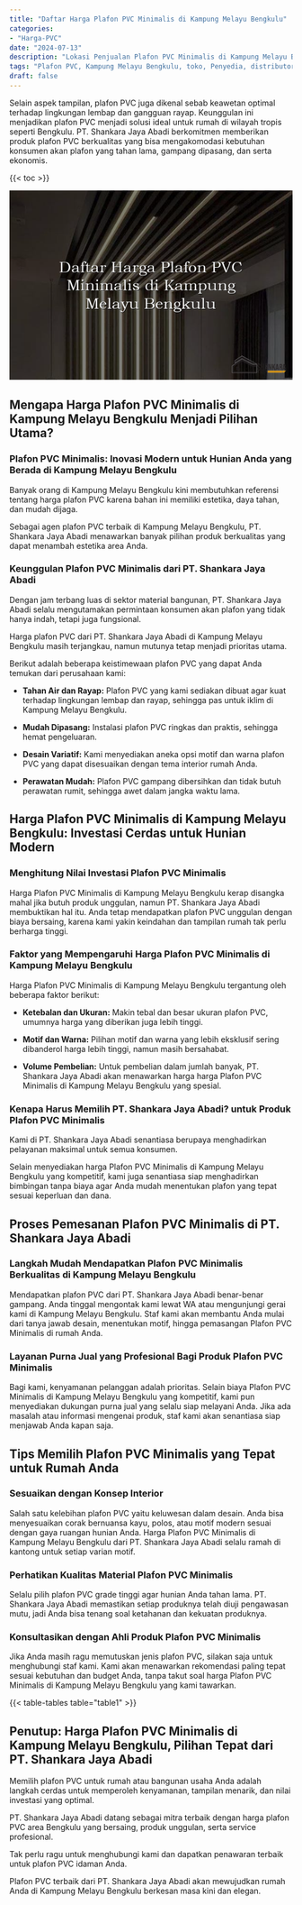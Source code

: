 ```yaml
---
title: "Daftar Harga Plafon PVC Minimalis di Kampung Melayu Bengkulu"
categories: 
- "Harga-PVC"
date: "2024-07-13"
description: "Lokasi Penjualan Plafon PVC Minimalis di Kampung Melayu Bengkulu bagi rumah, perkantoran, dan gerai. Material unggulan, pilihan motif, pilihan warna elegan, dengan layanan pemasangan ditangani oleh tim berpengalaman serta jaminan resmi!|Jasa penyediaan Plafon PVC Minimalis di Kampung Melayu Bengkulu bagi keperluan tempat tinggal, perkantoran, maupun gerai, beserta produk berkualitas dan penempatan oleh tim profesional serta kepastian resmi.|Alternatif Plafon PVC Minimalis di Kampung Melayu Bengkulu yang andal bagi rumah, office, dan ritel, bersama material berkualitas dan pemasangan oleh tim berpengalaman dan kepastian resmi.|Penjualan Plafon PVC Minimalis di Kampung Melayu Bengkulu bagi rumah, kantor, serta toko, beserta panel berkualitas dan penempatan dikerjakan oleh teknisi profesional, dilengkapi beserta jaminan resmi.}"
tags: "Plafon PVC, Kampung Melayu Bengkulu, toko, Penyedia, distributor"
draft: false
---
```


Selain aspek tampilan, plafon PVC juga dikenal sebab keawetan optimal terhadap lingkungan lembap dan gangguan rayap. Keunggulan ini menjadikan plafon PVC menjadi solusi ideal untuk rumah di wilayah tropis seperti Bengkulu. PT. Shankara Jaya Abadi berkomitmen memberikan produk plafon PVC berkualitas yang bisa mengakomodasi kebutuhan konsumen akan plafon yang tahan lama, gampang dipasang, dan serta ekonomis.

{{< toc >}}

![Daftar Harga Plafon PVC Minimalis di Kampung Melayu Bengkulu](/images/Harga-PVC/Daftar-Harga-Plafon-PVC-Minimalis-di-Kampung-Melayu-Bengkulu.png)


## Mengapa Harga Plafon PVC Minimalis di Kampung Melayu Bengkulu Menjadi Pilihan Utama?

### Plafon PVC Minimalis: Inovasi Modern untuk Hunian Anda yang Berada di Kampung Melayu Bengkulu

Banyak orang di Kampung Melayu Bengkulu kini membutuhkan referensi tentang harga plafon PVC karena bahan ini memiliki estetika, daya tahan, dan mudah dijaga.

Sebagai agen plafon PVC terbaik di Kampung Melayu Bengkulu, PT. Shankara Jaya Abadi menawarkan banyak pilihan produk berkualitas yang dapat menambah estetika area Anda.

### Keunggulan Plafon PVC Minimalis dari PT. Shankara Jaya Abadi

Dengan jam terbang luas di sektor material bangunan, PT. Shankara Jaya Abadi selalu mengutamakan permintaan konsumen akan plafon yang tidak hanya indah, tetapi juga fungsional.

Harga plafon PVC dari PT. Shankara Jaya Abadi di Kampung Melayu Bengkulu masih terjangkau, namun mutunya tetap menjadi prioritas utama.

Berikut adalah beberapa keistimewaan plafon PVC yang dapat Anda temukan dari perusahaan kami:

- **Tahan Air dan Rayap:** Plafon PVC yang kami sediakan dibuat agar kuat terhadap lingkungan lembap dan rayap, sehingga pas untuk iklim di Kampung Melayu Bengkulu.

- **Mudah Dipasang:** Instalasi plafon PVC ringkas dan praktis, sehingga hemat pengeluaran.

- **Desain Variatif:** Kami menyediakan aneka opsi motif dan warna plafon PVC yang dapat disesuaikan dengan tema interior rumah Anda.

- **Perawatan Mudah:** Plafon PVC gampang dibersihkan dan tidak butuh perawatan rumit, sehingga awet dalam jangka waktu lama.

## Harga Plafon PVC Minimalis di Kampung Melayu Bengkulu: Investasi Cerdas untuk Hunian Modern

### Menghitung Nilai Investasi Plafon PVC Minimalis

Harga Plafon PVC Minimalis di Kampung Melayu Bengkulu kerap disangka mahal jika butuh produk unggulan, namun PT. Shankara Jaya Abadi membuktikan hal itu. Anda tetap mendapatkan plafon PVC unggulan dengan biaya bersaing, karena kami yakin keindahan dan tampilan rumah tak perlu berharga tinggi.

### Faktor yang Mempengaruhi Harga Plafon PVC Minimalis di Kampung Melayu Bengkulu

Harga Plafon PVC Minimalis di Kampung Melayu Bengkulu tergantung oleh beberapa faktor berikut:

- **Ketebalan dan Ukuran:** Makin tebal dan besar ukuran plafon PVC, umumnya harga yang diberikan juga lebih tinggi.

- **Motif dan Warna:** Pilihan motif dan warna yang lebih eksklusif sering dibanderol harga lebih tinggi, namun masih bersahabat.

- **Volume Pembelian:** Untuk pembelian dalam jumlah banyak, PT. Shankara Jaya Abadi akan menawarkan harga harga Plafon PVC Minimalis di Kampung Melayu Bengkulu yang spesial.

### Kenapa Harus Memilih PT. Shankara Jaya Abadi? untuk Produk Plafon PVC Minimalis

Kami di PT. Shankara Jaya Abadi senantiasa berupaya menghadirkan pelayanan maksimal untuk semua konsumen.

Selain menyediakan harga Plafon PVC Minimalis di Kampung Melayu Bengkulu yang kompetitif, kami juga senantiasa siap menghadirkan bimbingan tanpa biaya agar Anda mudah menentukan plafon yang tepat sesuai keperluan dan dana.

## Proses Pemesanan Plafon PVC Minimalis di PT. Shankara Jaya Abadi

### Langkah Mudah Mendapatkan Plafon PVC Minimalis Berkualitas di Kampung Melayu Bengkulu

Mendapatkan plafon PVC dari PT. Shankara Jaya Abadi benar-benar gampang. Anda tinggal mengontak kami lewat WA atau mengunjungi gerai kami di Kampung Melayu Bengkulu. Staf kami akan membantu Anda mulai dari tanya jawab desain, menentukan motif, hingga pemasangan Plafon PVC Minimalis di rumah Anda.

### Layanan Purna Jual yang Profesional Bagi Produk Plafon PVC Minimalis

Bagi kami, kenyamanan pelanggan adalah prioritas. Selain biaya Plafon PVC Minimalis di Kampung Melayu Bengkulu yang kompetitif, kami pun menyediakan dukungan purna jual yang selalu siap melayani Anda. Jika ada masalah atau informasi mengenai produk, staf kami akan senantiasa siap menjawab Anda kapan saja.

## Tips Memilih Plafon PVC Minimalis yang Tepat untuk Rumah Anda

### Sesuaikan dengan Konsep Interior

Salah satu kelebihan plafon PVC yaitu keluwesan dalam desain. Anda bisa menyesuaikan corak bernuansa kayu, polos, atau motif modern sesuai dengan gaya ruangan hunian Anda. Harga Plafon PVC Minimalis di Kampung Melayu Bengkulu dari PT. Shankara Jaya Abadi selalu ramah di kantong untuk setiap varian motif.

### Perhatikan Kualitas Material Plafon PVC Minimalis

Selalu pilih plafon PVC grade tinggi agar hunian Anda tahan lama. PT. Shankara Jaya Abadi memastikan setiap produknya telah diuji pengawasan mutu, jadi Anda bisa tenang soal ketahanan dan kekuatan produknya.

### Konsultasikan dengan Ahli Produk Plafon PVC Minimalis

Jika Anda masih ragu memutuskan jenis plafon PVC, silakan saja untuk menghubungi staf kami. Kami akan menawarkan rekomendasi paling tepat sesuai kebutuhan dan budget Anda, tanpa takut soal harga Plafon PVC Minimalis di Kampung Melayu Bengkulu yang kami tawarkan.

{{< table-tables table="table1" >}}

## Penutup: Harga Plafon PVC Minimalis di Kampung Melayu Bengkulu, Pilihan Tepat dari PT. Shankara Jaya Abadi

Memilih plafon PVC untuk rumah atau bangunan usaha Anda adalah langkah cerdas untuk memperoleh kenyamanan, tampilan menarik, dan nilai investasi yang optimal.

PT. Shankara Jaya Abadi datang sebagai mitra terbaik dengan harga plafon PVC area Bengkulu yang bersaing, produk unggulan, serta service profesional.

Tak perlu ragu untuk menghubungi kami dan dapatkan penawaran terbaik untuk plafon PVC idaman Anda.

Plafon PVC terbaik dari PT. Shankara Jaya Abadi akan mewujudkan rumah Anda di Kampung Melayu Bengkulu berkesan masa kini dan elegan.